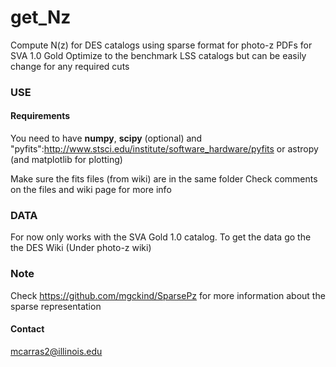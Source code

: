 get_Nz
======

Compute N(z) for DES catalogs using sparse format for photo-z PDFs for SVA 1.0 Gold
Optimize to the benchmark LSS catalogs but can be easily change for any required cuts


### USE

#### Requirements
You need to have **numpy**, **scipy** (optional) and "pyfits":http://www.stsci.edu/institute/software_hardware/pyfits or astropy (and matplotlib for plotting)

Make sure the fits files (from wiki) are in the same folder
Check comments on the files and wiki page for more info

### DATA
For now only works with the SVA Gold 1.0 catalog. 
To get the data go the the DES Wiki (Under photo-z wiki)

### Note
Check https://github.com/mgckind/SparsePz for more information about the sparse representation

#### Contact
mcarras2@illinois.edu


